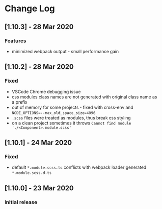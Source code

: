 # Change Log

## [1.10.3] - 28 Mar 2020

### Features

- minimized webpack output - small performance gain

## [1.10.2] - 28 Mar 2020

### Fixed

- VSCode Chrome debugging issue
- css modules class names are not generated with original class name as a prefix
- out of memory for some projects - fixed with cross-env and `NODE_OPTIONS=--max_old_space_size=4096`
- `.scss` files were treated as modules, thus break css styling
- on a clean project sometimes it throws `Cannot find module './<Component>.module.scss'`

## [1.10.1] - 24 Mar 2020

### Fixed

- default `*.module.scss.ts` conflicts with webpack loader generated `*.module.scss.d.ts`

## [1.10.0] - 23 Mar 2020

### Initial release
